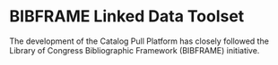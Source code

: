 # BIBFRAME Linked Data Toolset

The development of the Catalog Pull Platform has closely followed the Library of Congress Bibliographic Framework (BIBFRAME) initiative.
